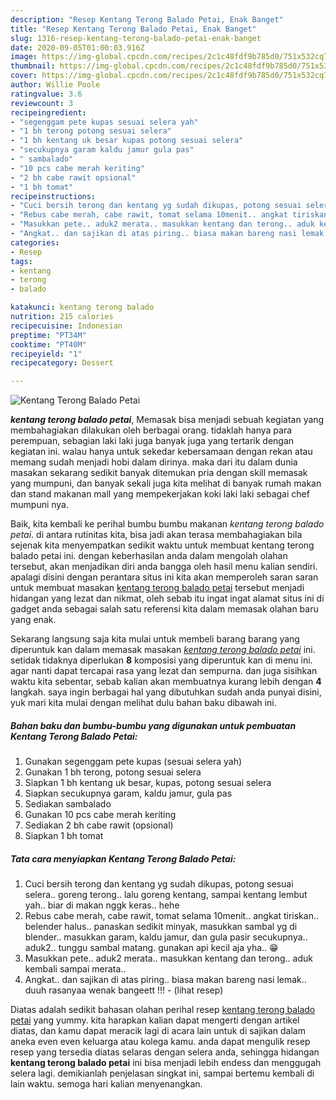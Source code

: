 ```yaml
---
description: "Resep Kentang Terong Balado Petai, Enak Banget"
title: "Resep Kentang Terong Balado Petai, Enak Banget"
slug: 1316-resep-kentang-terong-balado-petai-enak-banget
date: 2020-09-05T01:00:03.916Z
image: https://img-global.cpcdn.com/recipes/2c1c48fdf9b785d0/751x532cq70/kentang-terong-balado-petai-foto-resep-utama.jpg
thumbnail: https://img-global.cpcdn.com/recipes/2c1c48fdf9b785d0/751x532cq70/kentang-terong-balado-petai-foto-resep-utama.jpg
cover: https://img-global.cpcdn.com/recipes/2c1c48fdf9b785d0/751x532cq70/kentang-terong-balado-petai-foto-resep-utama.jpg
author: Willie Poole
ratingvalue: 3.6
reviewcount: 3
recipeingredient:
- "segenggam pete kupas sesuai selera yah"
- "1 bh terong potong sesuai selera"
- "1 bh kentang uk besar kupas potong sesuai selera"
- "secukupnya garam kaldu jamur gula pas"
- " sambalado"
- "10 pcs cabe merah keriting"
- "2 bh cabe rawit opsional"
- "1 bh tomat"
recipeinstructions:
- "Cuci bersih terong dan kentang yg sudah dikupas, potong sesuai selera.. goreng terong.. lalu goreng kentang, sampai kentang lembut yah.. biar di makan nggk keras.. hehe"
- "Rebus cabe merah, cabe rawit, tomat selama 10menit.. angkat tiriskan.. belender halus.. panaskan sedikit minyak, masukkan sambal yg di blender.. masukkan garam, kaldu jamur, dan gula pasir secukupnya.. aduk2.. tunggu sambal matang. gunakan api kecil aja yha.. 😁"
- "Masukkan pete.. aduk2 merata.. masukkan kentang dan terong.. aduk kembali sampai merata.."
- "Angkat.. dan sajikan di atas piring.. biasa makan bareng nasi lemak.. duuh rasanyaa wenak bangeett !!!           (lihat resep)"
categories:
- Resep
tags:
- kentang
- terong
- balado

katakunci: kentang terong balado 
nutrition: 215 calories
recipecuisine: Indonesian
preptime: "PT34M"
cooktime: "PT40M"
recipeyield: "1"
recipecategory: Dessert

---
```



![Kentang Terong Balado Petai](https://img-global.cpcdn.com/recipes/2c1c48fdf9b785d0/751x532cq70/kentang-terong-balado-petai-foto-resep-utama.jpg)

<b><i>kentang terong balado petai</i></b>, Memasak bisa menjadi sebuah kegiatan yang membahagiakan dilakukan oleh berbagai orang. tidaklah hanya para perempuan, sebagian laki laki juga banyak juga yang tertarik dengan kegiatan ini. walau hanya untuk sekedar kebersamaan dengan rekan atau memang sudah menjadi hobi dalam dirinya. maka dari itu dalam dunia masakan sekarang sedikit banyak ditemukan pria dengan skill memasak yang mumpuni, dan banyak sekali juga kita melihat di banyak rumah makan dan stand makanan mall yang mempekerjakan koki laki laki sebagai chef mumpuni nya.



Baik, kita kembali ke perihal bumbu bumbu makanan <i>kentang terong balado petai</i>. di antara rutinitas kita, bisa jadi akan terasa membahagiakan bila sejenak kita menyempatkan sedikit waktu untuk membuat kentang terong balado petai ini. dengan keberhasilan anda dalam mengolah olahan tersebut, akan menjadikan diri anda bangga oleh hasil menu kalian sendiri. apalagi disini dengan perantara situs ini kita akan memperoleh saran saran untuk membuat masakan <u>kentang terong balado petai</u> tersebut menjadi hidangan yang lezat dan nikmat, oleh sebab itu ingat ingat alamat situs ini di gadget anda sebagai salah satu referensi kita dalam memasak olahan baru yang enak.


Sekarang langsung saja kita mulai untuk membeli barang barang yang diperuntuk kan dalam memasak masakan <u><i>kentang terong balado petai</i></u> ini. setidak tidaknya diperlukan <b>8</b> komposisi yang diperuntuk kan di menu ini. agar nanti dapat tercapai rasa yang lezat dan sempurna. dan juga sisihkan waktu kita sebentar, sebab kalian akan membuatnya kurang lebih dengan <b>4</b> langkah. saya ingin berbagai hal yang dibutuhkan sudah anda punyai disini, yuk mari kita mulai dengan melihat dulu bahan baku dibawah ini.

<!--inarticleads1-->

##### Bahan baku dan bumbu-bumbu yang digunakan untuk pembuatan Kentang Terong Balado Petai:

1. Gunakan segenggam pete kupas (sesuai selera yah)
1. Gunakan 1 bh terong, potong sesuai selera
1. Siapkan 1 bh kentang uk besar, kupas, potong sesuai selera
1. Siapkan secukupnya garam, kaldu jamur, gula pas
1. Sediakan  sambalado
1. Gunakan 10 pcs cabe merah keriting
1. Sediakan 2 bh cabe rawit (opsional)
1. Siapkan 1 bh tomat




<!--inarticleads2-->

##### Tata cara menyiapkan Kentang Terong Balado Petai:

1. Cuci bersih terong dan kentang yg sudah dikupas, potong sesuai selera.. goreng terong.. lalu goreng kentang, sampai kentang lembut yah.. biar di makan nggk keras.. hehe
1. Rebus cabe merah, cabe rawit, tomat selama 10menit.. angkat tiriskan.. belender halus.. panaskan sedikit minyak, masukkan sambal yg di blender.. masukkan garam, kaldu jamur, dan gula pasir secukupnya.. aduk2.. tunggu sambal matang. gunakan api kecil aja yha.. 😁
1. Masukkan pete.. aduk2 merata.. masukkan kentang dan terong.. aduk kembali sampai merata..
1. Angkat.. dan sajikan di atas piring.. biasa makan bareng nasi lemak.. duuh rasanyaa wenak bangeett !!! -           (lihat resep)




Diatas adalah sedikit bahasan olahan perihal resep <u>kentang terong balado petai</u> yang yummy. kita harapkan kalian dapat mengerti dengan artikel diatas, dan kamu dapat meracik lagi di acara lain untuk di sajikan dalam aneka even even keluarga atau kolega kamu. anda dapat mengulik resep resep yang tersedia diatas selaras dengan selera anda, sehingga hidangan <b>kentang terong balado petai</b> ini bisa menjadi lebih endess dan menggugah selera lagi. demikianlah penjelasan singkat ini, sampai bertemu kembali di lain waktu. semoga hari kalian menyenangkan.
